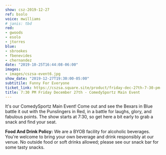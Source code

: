 ```yaml
---
show: csz-2019-12-27
ref: bsolo
voice: mwilliams
# janis: tbd
red:
- gwoods
- esolo
- jtorres
blue:
- sbrookes
- fbenevides
- chernandez
date: "2019-10-25T16:44:08-06:00"
images:
- images/cszsa-event6.jpg
show_date: "2019-12-27T19:30:00-05:00"
subtitile: Funny For Everyone
ticket_link: https://cszsa.square.site/product/friday-dec-27th-7-30-pm-comedysportz-main-event/143?cs=true
title: 7:30 PM Friday December 27th - ComedySportz Main Event
---
```


It's our ComedySportz Main Event! Come out and see the Bexars in Blue battle it out with the Punslingers in Red, in a battle for laughs, glory, and fabulous points. The show starts at 7:30, so get here a bit early to grab a snack and find your seat.

**Food And Drink Policy:** We are a BYOB facility for alcoholic beverages. You're welcome to bring your own beverage and drink responsibly at our venue. No outside food or soft drinks allowed; please see our snack bar for some tasty snacks.
